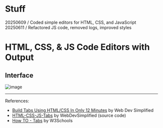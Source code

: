 # Stuff
20250609 / Coded simple editors for HTML, CSS, and JavaScript <br/>
20250611 / Refactored JS code, removed logs, improved styles 

# HTML, CSS, & JS Code Editors with Output
## Interface
![image](https://github.com/user-attachments/assets/54f07e96-f24a-4fc0-b721-ef160eefead4)

---
References: <br/>
- [Build Tabs Using HTML/CSS In Only 12 Minutes](https://youtu.be/5L6h_MrNvsk?si=z85dnBHEe_TcYxbI) by Web Dev Simplified
- [HTML-CSS-JS-Tabs](https://github.com/WebDevSimplified/HTML-CSS-JS-Tabs) by WebDevSimplified (source code)
- [How TO - Tabs](https://www.w3schools.com/howto/howto_js_tabs.asp) by W3Schools
